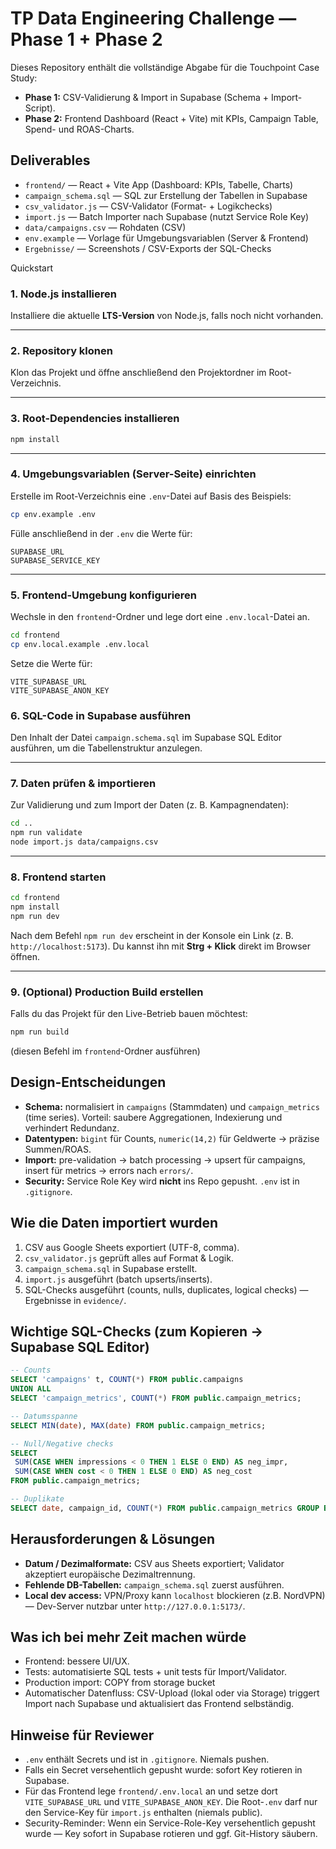 # TP Data Engineering Challenge — Phase 1 + Phase 2

Dieses Repository enthält die vollständige Abgabe für die Touchpoint Case Study:

- **Phase 1:** CSV-Validierung & Import in Supabase (Schema + Import-Script).
- **Phase 2:** Frontend Dashboard (React + Vite) mit KPIs, Campaign Table, Spend- und ROAS-Charts.

## Deliverables

- `frontend/` — React + Vite App (Dashboard: KPIs, Tabelle, Charts)
- `campaign_schema.sql` — SQL zur Erstellung der Tabellen in Supabase
- `csv_validator.js` — CSV-Validator (Format- + Logikchecks)
- `import.js` — Batch Importer nach Supabase (nutzt Service Role Key)
- `data/campaigns.csv` — Rohdaten (CSV)
- `env.example` — Vorlage für Umgebungsvariablen (Server & Frontend)
- `Ergebnisse/` — Screenshots / CSV-Exports der SQL-Checks

Quickstart

### 1. Node.js installieren

Installiere die aktuelle **LTS-Version** von Node.js, falls noch nicht vorhanden.

---

### 2. Repository klonen

Klon das Projekt und öffne anschließend den Projektordner im Root-Verzeichnis.

---

### 3. Root-Dependencies installieren

```bash
npm install
```

---

### 4. Umgebungsvariablen (Server-Seite) einrichten

Erstelle im Root-Verzeichnis eine `.env`-Datei auf Basis des Beispiels:

```bash
cp env.example .env
```

Fülle anschließend in der `.env` die Werte für:

```
SUPABASE_URL
SUPABASE_SERVICE_KEY
```

---

### 5. Frontend-Umgebung konfigurieren

Wechsle in den `frontend`-Ordner und lege dort eine `.env.local`-Datei an.
```bash
cd frontend
cp env.local.example .env.local
```
Setze die Werte für:

```
VITE_SUPABASE_URL
VITE_SUPABASE_ANON_KEY
```
### 6. SQL-Code in Supabase ausführen
Den Inhalt der Datei `campaign.schema.sql` im Supabase SQL Editor ausführen, um die Tabellenstruktur anzulegen.

---

### 7. Daten prüfen & importieren

Zur Validierung und zum Import der Daten (z. B. Kampagnendaten):

```bash
cd ..
npm run validate
node import.js data/campaigns.csv
```

---

### 8. Frontend starten

```bash
cd frontend
npm install
npm run dev
```

Nach dem Befehl `npm run dev` erscheint in der Konsole ein Link (z. B. `http://localhost:5173`). Du kannst ihn mit **Strg + Klick** direkt im Browser öffnen.

---

### 9. (Optional) Production Build erstellen

Falls du das Projekt für den Live-Betrieb bauen möchtest:

```bash
npm run build
```

(diesen Befehl im `frontend`-Ordner ausführen)

## Design-Entscheidungen

- **Schema:** normalisiert in `campaigns` (Stammdaten) und `campaign_metrics` (time series). Vorteil: saubere Aggregationen, Indexierung und verhindert Redundanz.
- **Datentypen:** `bigint` für Counts, `numeric(14,2)` für Geldwerte → präzise Summen/ROAS.
- **Import:** pre-validation → batch processing → upsert für campaigns, insert für metrics → errors nach `errors/`.
- **Security:** Service Role Key wird **nicht** ins Repo gepusht. `.env` ist in `.gitignore`.

## Wie die Daten importiert wurden

1. CSV aus Google Sheets exportiert (UTF-8, comma).
2. `csv_validator.js` geprüft alles auf Format & Logik.
3. `campaign_schema.sql` in Supabase erstellt.
4. `import.js` ausgeführt (batch upserts/inserts).
5. SQL-Checks ausgeführt (counts, nulls, duplicates, logical checks) — Ergebnisse in `evidence/`.

## Wichtige SQL-Checks (zum Kopieren → Supabase SQL Editor)

```sql
-- Counts
SELECT 'campaigns' t, COUNT(*) FROM public.campaigns
UNION ALL
SELECT 'campaign_metrics', COUNT(*) FROM public.campaign_metrics;

-- Datumsspanne
SELECT MIN(date), MAX(date) FROM public.campaign_metrics;

-- Null/Negative checks
SELECT
 SUM(CASE WHEN impressions < 0 THEN 1 ELSE 0 END) AS neg_impr,
 SUM(CASE WHEN cost < 0 THEN 1 ELSE 0 END) AS neg_cost
FROM public.campaign_metrics;

-- Duplikate
SELECT date, campaign_id, COUNT(*) FROM public.campaign_metrics GROUP BY date, campaign_id HAVING COUNT(*) > 1;
```

## Herausforderungen & Lösungen

- **Datum / Dezimalformate:** CSV aus Sheets exportiert; Validator akzeptiert europäische Dezimaltrennung.
- **Fehlende DB-Tabellen:** `campaign_schema.sql` zuerst ausführen.
- **Local dev access:** VPN/Proxy kann `localhost` blockieren (z.B. NordVPN) — Dev-Server nutzbar unter `http://127.0.0.1:5173/`.

## Was ich bei mehr Zeit machen würde

- Frontend: bessere UI/UX.
- Tests: automatisierte SQL tests + unit tests für Import/Validator.
- Production import: COPY from storage bucket
- Automatischer Datenfluss: CSV-Upload (lokal oder via Storage) triggert Import nach Supabase und aktualisiert das Frontend selbständig.

## Hinweise für Reviewer

- `.env` enthält Secrets und ist in `.gitignore`. Niemals pushen.
- Falls ein Secret versehentlich gepusht wurde: sofort Key rotieren in Supabase.
- Für das Frontend lege `frontend/.env.local` an und setze dort `VITE_SUPABASE_URL` und `VITE_SUPABASE_ANON_KEY`. Die Root-`.env` darf nur den Service-Key für `import.js` enthalten (niemals public).
- Security-Reminder: Wenn ein Service-Role-Key versehentlich gepusht wurde — Key sofort in Supabase rotieren und ggf. Git-History säubern.

